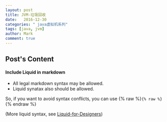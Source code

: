 ```yaml
---
layout: post
title: JVM-垃圾回收
date:   2016-12-30
categories: " java虚拟机系列"
tags: [java, jvm]
author: Mark
comment: true
---
```



## Post's Content

#### Include Liquid in markdown

- All legal markdown syntax may be allowed. 
- Liquid synatax also should be allowed.


So, if you want to avoid syntax conflicts, you can use {% raw %}`{% raw %}`{% endraw %}

(More liquid syntax, see [Liquid-for-Designers](https://github.com/Shopify/liquid/wiki/Liquid-for-Designers))




